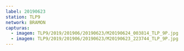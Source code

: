 ```yaml
---
label: 20190623
station: TLP9
network: BRAMON
capturas:
  - imagem: TLP9/2019/201906/20190623/M20190624_003814_TLP_9P.jpg
  - imagem: TLP9/2019/201906/20190623/M20190623_223744_TLP_9P.jpg
---
```

